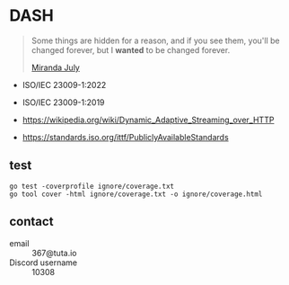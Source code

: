 # DASH

> Some things are hidden for a reason, and if you see them, you'll be changed
> forever, but I **wanted** to be changed forever.
>
> [Miranda July](//youtube.com/watch?v=7dMGWporaFE&t=142s)

- ISO/IEC 23009-1:2022 
- ISO/IEC 23009-1:2019

- <https://wikipedia.org/wiki/Dynamic_Adaptive_Streaming_over_HTTP>
- https://standards.iso.org/ittf/PubliclyAvailableStandards

## test

~~~
go test -coverprofile ignore/coverage.txt
go tool cover -html ignore/coverage.txt -o ignore/coverage.html
~~~

## contact

<dl>
   <dt>email</dt>
   <dd>367@tuta.io</dd>
   <dt>Discord username</dt>
   <dd>10308</dd>
</dl>

